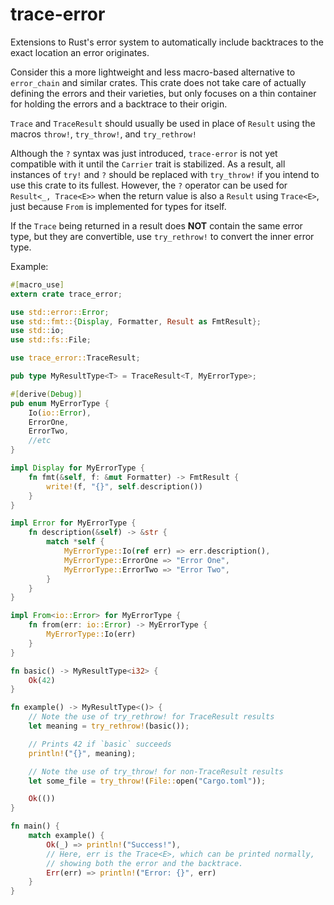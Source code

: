 trace-error
===========

Extensions to Rust's error system to automatically include backtraces
to the exact location an error originates.

Consider this a more lightweight and less macro-based alternative to `error_chain` and similar crates. This crate
does not take care of actually defining the errors and their varieties, but only focuses on a thin container
for holding the errors and a backtrace to their origin.

`Trace` and `TraceResult` should usually be used in place of `Result` using the macros
`throw!`, `try_throw!`, and `try_rethrow!`

Although the `?` syntax was just introduced, `trace-error` is not yet compatible with it until the `Carrier` trait is stabilized. As a result,
all instances of `try!` and `?` should be replaced with `try_throw!` if you intend to use this crate to its fullest. However, the `?` operator
can be used for `Result<_, Trace<E>>` when the return value is also a `Result` using `Trace<E>`, just because `From` is implemented for types for itself.

If the `Trace` being returned in a result does **NOT** contain the same error type, but they are convertible, use `try_rethrow!` to convert the inner error type.

Example:

```rust
#[macro_use]
extern crate trace_error;

use std::error::Error;
use std::fmt::{Display, Formatter, Result as FmtResult};
use std::io;
use std::fs::File;

use trace_error::TraceResult;

pub type MyResultType<T> = TraceResult<T, MyErrorType>;

#[derive(Debug)]
pub enum MyErrorType {
    Io(io::Error),
    ErrorOne,
    ErrorTwo,
    //etc
}

impl Display for MyErrorType {
    fn fmt(&self, f: &mut Formatter) -> FmtResult {
        write!(f, "{}", self.description())
    }
}

impl Error for MyErrorType {
    fn description(&self) -> &str {
        match *self {
            MyErrorType::Io(ref err) => err.description(),
            MyErrorType::ErrorOne => "Error One",
            MyErrorType::ErrorTwo => "Error Two",
        }
    }
}

impl From<io::Error> for MyErrorType {
    fn from(err: io::Error) -> MyErrorType {
        MyErrorType::Io(err)
    }
}

fn basic() -> MyResultType<i32> {
    Ok(42)
}

fn example() -> MyResultType<()> {
    // Note the use of try_rethrow! for TraceResult results
    let meaning = try_rethrow!(basic());

    // Prints 42 if `basic` succeeds
    println!("{}", meaning);

    // Note the use of try_throw! for non-TraceResult results
    let some_file = try_throw!(File::open("Cargo.toml"));

    Ok(())
}

fn main() {
    match example() {
        Ok(_) => println!("Success!"),
        // Here, err is the Trace<E>, which can be printed normally,
        // showing both the error and the backtrace.
        Err(err) => println!("Error: {}", err)
    }
}
```